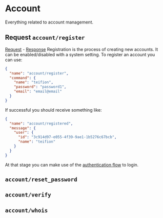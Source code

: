 # Account
Everything related to account management.

## Request `account/register`
[Request](/static/schema/commands/account/register_command.json) - [Response](/static/schema/messages/account/registered_message.json)
Registration is the process of creating new accounts. It can be enabled/disabled with a system setting. To register an account you can use:
```json
{
  "name": "account/register",
  "command": {
    "name": "teifion",
    "password": "password1",
    "email": "email@email"
  }
}
```

If successful you should receive something like:

```json
{
  "name": "account/registered",
  "message": {
    "user": {
      "id": "3c914d97-e055-4f39-9ae1-1b5276c67bcb",
      "name": "teifion"
    }
  }
}
```

At that stage you can make use of the [authentication flow](authentication.md) to login.

## `account/reset_password`

## `account/verify`

## `account/whois`

